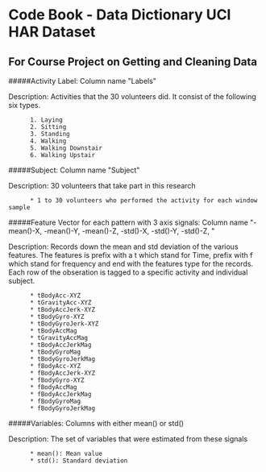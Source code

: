 Code Book - Data Dictionary UCI HAR Dataset
===========================================

For Course Project on Getting and Cleaning Data
-----------------------------------------------


#####Activity Label: Column name "Labels"

Description: Activities that the 30 volunteers did. It consist of the following six types.

          1. Laying
          2. Sitting
          3. Standing
          4. Walking
          5. Walking Downstair
          6. Walking Upstair


#####Subject: Column name "Subject"

Description: 30 volunteers that take part in this research

          * 1 to 30 volunteers who performed the activity for each window sample
          

#####Feature Vector for each pattern with 3 axis signals: Column name "<Feature>-mean()-X, <Feature>-mean()-Y, <Feature>-mean()-Z, <Feature>-std()-X, <Feature>-std()-Y, <Feature>-std()-Z, "

Description: Records down the mean and std deviation of the various features. The features is prefix with a t which stand for Time, prefix with f which stand for frequency and end with the features type for the records. Each row of the obseration is tagged to a specific activity and individual subject.

          * tBodyAcc-XYZ
          * tGravityAcc-XYZ
          * tBodyAccJerk-XYZ
          * tBodyGyro-XYZ
          * tBodyGyroJerk-XYZ
          * tBodyAccMag
          * tGravityAccMag
          * tBodyAccJerkMag
          * tBodyGyroMag
          * tBodyGyroJerkMag
          * fBodyAcc-XYZ
          * fBodyAccJerk-XYZ
          * fBodyGyro-XYZ
          * fBodyAccMag
          * fBodyAccJerkMag
          * fBodyGyroMag
          * fBodyGyroJerkMag

#####Variables: Columns with either mean() or std()

Description: The set of variables that were estimated from these signals

          * mean(): Mean value
          * std(): Standard deviation
